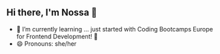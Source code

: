 ## Hi there, I'm Nossa 👋

<!--
**nossaschaefer/nossaschaefer** is a ✨ _special_ ✨ repository because its `README.md` (this file) appears on your GitHub profile.

Here are some ideas to get you started:

- 🔭 I’m currently working on ...
- 🌱 I’m currently learning ...
- 👯 I’m looking to collaborate on ...
- 🤔 I’m looking for help with ...
- 💬 Ask me about ...
- 📫 How to reach me: ...
- 😄 Pronouns: she/her
- ⚡ Fun fact: ...
-->
- 🌱 I’m currently learning ... just started with Coding Bootcamps Europe for Frontend Development! :partying_face:
- 😄 Pronouns: she/her
